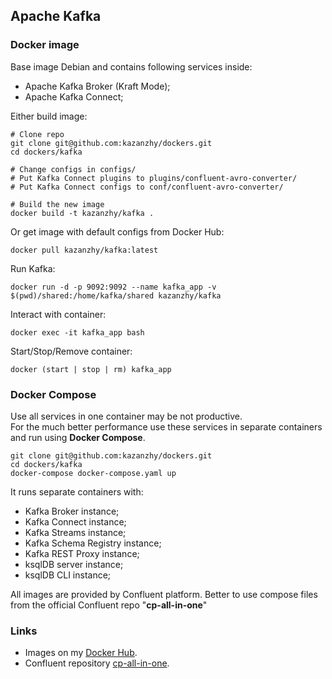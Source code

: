 ## Apache Kafka 
### Docker image
Base image Debian and contains following services inside:
* Apache Kafka Broker (Kraft Mode);
* Apache Kafka Connect;

Either build image:
```shell
# Clone repo  
git clone git@github.com:kazanzhy/dockers.git
cd dockers/kafka  

# Change configs in configs/
# Put Kafka Connect plugins to plugins/confluent-avro-converter/
# Put Kafka Connect configs to conf/confluent-avro-converter/

# Build the new image
docker build -t kazanzhy/kafka .
```
Or get image with default configs from Docker Hub:
```shell
docker pull kazanzhy/kafka:latest
```
Run Kafka:
```shell
docker run -d -p 9092:9092 --name kafka_app -v $(pwd)/shared:/home/kafka/shared kazanzhy/kafka
```

Interact with container:
```shell
docker exec -it kafka_app bash
```

Start/Stop/Remove container:
```
docker (start | stop | rm) kafka_app
```

### Docker Compose
Use all services in one container may be not productive.   
For the much better performance use these services in separate containers and run using **Docker Compose**.  
```
git clone git@github.com:kazanzhy/dockers.git
cd dockers/kafka
docker-compose docker-compose.yaml up
```
It runs separate containers with:
* Kafka Broker instance;
* Kafka Connect instance;
* Kafka Streams instance;
* Kafka Schema Registry instance;
* Kafka REST Proxy instance;
* ksqlDB server instance;
* ksqlDB CLI instance;

All images are provided by Confluent platform. Better to use compose files from the official Confluent repo "**cp-all-in-one**"

### Links
- Images on my [Docker Hub](https://hub.docker.com/u/kazanzhy).
- Confluent repository [cp-all-in-one](https://github.com/confluentinc/cp-all-in-one).